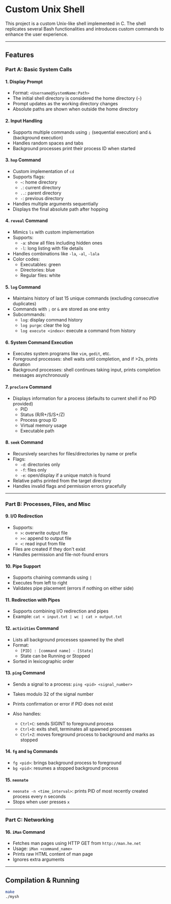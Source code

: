 # Custom Unix Shell 

This project is a custom Unix-like shell implemented in C. The shell replicates several Bash functionalities and introduces custom commands to enhance the user experience.

---

## Features

### Part A: Basic System Calls

#### 1. Display Prompt
- Format: `<Username@SystemName:Path>`
- The initial shell directory is considered the home directory (`~`)
- Prompt updates as the working directory changes
- Absolute paths are shown when outside the home directory

#### 2. Input Handling
- Supports multiple commands using `;` (sequential execution) and `&` (background execution)
- Handles random spaces and tabs
- Background processes print their process ID when started

#### 3. `hop` Command
- Custom implementation of `cd`
- Supports flags:
  - `~`: home directory
  - `.`: current directory
  - `..`: parent directory
  - `-`: previous directory
- Handles multiple arguments sequentially
- Displays the final absolute path after hopping

#### 4. `reveal` Command
- Mimics `ls` with custom implementation
- Supports:
  - `-a`: show all files including hidden ones
  - `-l`: long listing with file details
- Handles combinations like `-la`, `-al`, `-lala`
- Color codes:
  - Executables: green
  - Directories: blue
  - Regular files: white

#### 5. `log` Command
- Maintains history of last 15 unique commands (excluding consecutive duplicates)
- Commands with `;` or `&` are stored as one entry
- Subcommands:
  - `log`: display command history
  - `log purge`: clear the log
  - `log execute <index>`: execute a command from history

#### 6. System Command Execution
- Executes system programs like `vim`, `gedit`, etc.
- Foreground processes: shell waits until completion, and if >2s, prints duration
- Background processes: shell continues taking input, prints completion messages asynchronously

#### 7. `proclore` Command
- Displays information for a process (defaults to current shell if no PID provided)
  - PID
  - Status (R/R+/S/S+/Z)
  - Process group ID
  - Virtual memory usage
  - Executable path

#### 8. `seek` Command
- Recursively searches for files/directories by name or prefix
- Flags:
  - `-d`: directories only
  - `-f`: files only
  - `-e`: open/display if a unique match is found
- Relative paths printed from the target directory
- Handles invalid flags and permission errors gracefully

---

### Part B: Processes, Files, and Misc

#### 9. I/O Redirection
- Supports:
  - `>`: overwrite output file
  - `>>`: append to output file
  - `<`: read input from file
- Files are created if they don't exist
- Handles permission and file-not-found errors

#### 10. Pipe Support
- Supports chaining commands using `|`
- Executes from left to right
- Validates pipe placement (errors if nothing on either side)

#### 11. Redirection with Pipes
- Supports combining I/O redirection and pipes
- Example: `cat < input.txt | wc | cat > output.txt`

#### 12. `activities` Command
- Lists all background processes spawned by the shell
- Format:
  - `[PID] : [command name] - [State]`
  - State can be Running or Stopped
- Sorted in lexicographic order

#### 13. `ping` Command
- Sends a signal to a process: `ping <pid> <signal_number>`
- Takes modulo 32 of the signal number
- Prints confirmation or error if PID does not exist

- Also handles:
  - `Ctrl+C`: sends SIGINT to foreground process
  - `Ctrl+D`: exits shell, terminates all spawned processes
  - `Ctrl+Z`: moves foreground process to background and marks as stopped

#### 14. `fg` and `bg` Commands
- `fg <pid>`: brings background process to foreground
- `bg <pid>`: resumes a stopped background process

#### 15. `neonate` 
- `neonate -n <time_interval>`: prints PID of most recently created process every n seconds
- Stops when user presses `x`

---

### Part C: Networking

#### 16. `iMan` Command
- Fetches man pages using HTTP GET from `http://man.he.net`
- Usage: `iMan <command_name>`
- Prints raw HTML content of man page
- Ignores extra arguments

---

## Compilation & Running

```bash
make
./mysh
